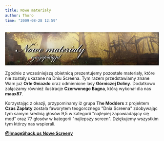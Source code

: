 ```yaml
---
title: Nowe materiały
author: Thoro
time: "2009-08-28 12:59"
---
```


<img src="/images/11jol15.jpg" class="banner">

Zgodnie z wcześniejszą obietnicą prezentujemy pozostałe materiały, które nie zostały ukazane na Dniu Screena. Tym razem przedstawiamy znane Wam już **Orle Gniazdo** oraz odmienione lasy **Górniczej Doliny**. Dodatkowo załączamy również ilustracje **Czerwonego Bagna**, którą wykonał dla nas **maax87**.

Korzystając z okazji, przypominamy iż grupa **The Modders** z projektem **Czas Zapłaty** została faworytem teogorcznego "Dnia Screena" zdobywając tym samym średnią głosów 9,5 w kategorii "najlepiej zapowiadający się mod" oraz 77 głosów w kategorii "najlepszy screen". Dziękujemy wszystkim tym którzy nas wspierali.

[**@ImageShack.us Nowe Screeny**](https://img191.imageshack.us/gal.php?g=50467085.jpg)